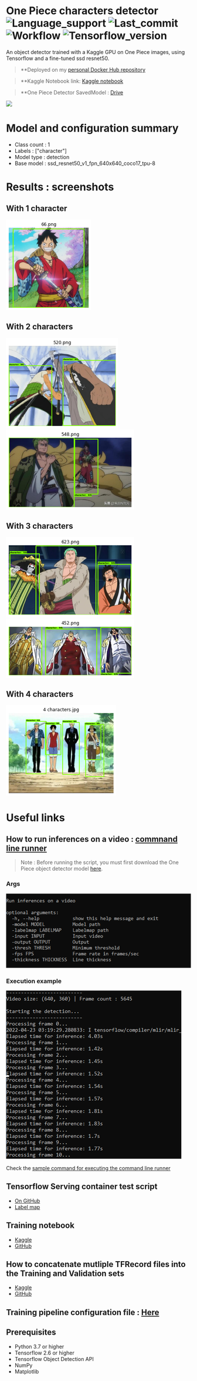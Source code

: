 # One Piece characters detector ![Language_support](https://img.shields.io/pypi/pyversions/Tensorflow) ![Last_commit](https://img.shields.io/github/last-commit/JustSecret123/Human-pose-estimation) ![Workflow](https://img.shields.io/github/workflow/status/JustSecret123/Human-pose-estimation/Pylint/main) ![Tensorflow_version](https://img.shields.io/badge/Tensorflow%20version-2.6.2-orange)

An object detector trained with a Kaggle GPU on One Piece images, using Tensorflow and a fine-tuned ssd resnet50. 

> **Deployed on my [personal Docker Hub repository](https://hub.docker.com/repository/docker/ibrahimserouis/my-tensorflow-models)

> **Kaggle Notebook link:  [Kaggle notebook](https://www.kaggle.com/ibrahimserouis99/custom-object-detector-one-piece-characters)

> **One Piece Detector SavedModel : [Drive](https://drive.google.com/drive/folders/11FVvs6Z7yRLAlJgoclrUEnzlsX8uzfkB?usp=sharing)

<a href="https://www.linkedin.com/in/ibrahim-serouis-b05378181/">
  <img src="https://img.shields.io/badge/LinkedIn-Ibrahim%20Serouis-blue?link=http://left&link=http://right)"/>
</a>

# Model and configuration summary 

- Class count : 1
- Labels : ["character"]
- Model type : detection 
- Base model : ssd_resnet50_v1_fpn_640x640_coco17_tpu-8 

# Results : screenshots

## With 1 character

![Second test](Screenshots/Results_1_character_2.PNG)

## With 2 characters 

![First test](Screenshots/Results_2_characters_1.PNG)
![Second test](Screenshots/Results_2_characters_2_v2.PNG)


## With 3 characters 

![First test](Screenshots/Results_3_characters_1.PNG)
![Second test](Screenshots/Results_3_characters_2.PNG)

## With 4 characters

![First test](Screenshots/Results_4_characters.png)


# Useful links 

## How to run inferences on a video : [commnand line runner](https://github.com/Justsecret123/One-Piece-characters-detector/blob/main/Scripts/op_detector_video.py)

> Note : Before running the script, you must first download the One Piece object detector model [here](https://drive.google.com/drive/folders/11FVvs6Z7yRLAlJgoclrUEnzlsX8uzfkB?usp=sharing).

### Args
![Command line runner](Screenshots/command_line_video_args.PNG)

### Execution example
![Execution](/Screenshots/command_line_runner.PNG)

Check the [sample command for executing the command line runner](/Scripts/op_detector_video.bat)

## Tensorflow Serving container test script 
- [On GitHub](Scripts/Prediction_OP_detection_model.py)
- [Label map](Scripts/tf_label_map.pbtxt)

## Training notebook 

- [Kaggle](https://www.kaggle.com/ibrahimserouis99/custom-object-detector-one-piece-characters)
- [GitHub](Notebooks/custom-object-detector-one-piece-characters.ipynb)

## How to concatenate mutliple TFRecord files into the Training and Validation sets 

- [Kaggle](https://www.kaggle.com/ibrahimserouis99/generate-training-and-validation-records)
- [GitHub](Notebooks/generate-the-training-and-validation-tfrecords.ipynb)

## Training pipeline configuration file : [Here](Config/pipeline_batch_size_8.config)

## Prerequisites 

- Python 3.7 or higher 
- Tensorflow 2.6 or higher 
- Tensorflow Object Detection API
- NumPy
- Matplotlib
